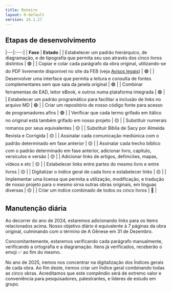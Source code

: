 ```yaml
---
title: Roteiro
layout: 0-default
version: 24.1.27
---
```


## Etapas de desenvolvimento

|---|:---:|
| **Fase** | **Estado** |
| Estabelecer um padrão hierárquico, de diagramação, e de tipografia que permita seu uso através dos cinco livros distintos | 🟢 |
| Copiar e colar cada parágrafo da obra original, utilizando-se do PDF livremente disponível no site da FEB (veja [Avisos legais](./legal.md)) | 🟢 |
| Desenvolver uma interface que permita a leitura e consulta de fontes complementares sem que saia da janela original | 🟢 |
| Combinar ferramentas de EAD, leitor eBook, e outros numa plataforma integrada | 🟢 |
| Estabelecer um padrão programático para facilitar a inclusão de links no arquivo MD | 🟢 |
| Criar um repositório de nosso código fonte para acesso de programadores afins | 🟢 |
| Verificar que cada termo grifado em itálico no original está também grifado em nosso projeto | 🟡 |
| Substituir numerais romanos por seus equivalentes | 🟡 |
| Substituir Bíblia de Sacy por Almeida Revista e Corrigida | 🟡 |
| Assinalar cada comunicação mediúnica com o padrão determinado em fase anterior | 🟡 |
| Assinalar cada trecho bíblico com o padrão determinado em fase anterior, adicionar livro, capítulo, versículos e versão | 🟡 |
| Adicionar links de artigos, definicões, mapas, vídeos e etc | 🟡 |
| Estabelecer links entre partes do mesmo livro e entre livros | 🟡 |
| Digitalizar o indíce geral de cada livro e estabelecer links | 🟡 |
| Implementar uma licensa que permita a utilização, modificação, e tradução de nosso projeto para o mesmo sirva outras obras originais, em línguas diversas | 🟡 |
| Criar um indíce combinado de todos os cinco livros | 🔴 |

## Manutenção diária

Ao decorrer do ano de 2024, estaremos adicionando links para os items relacionados acima. Nosso objetivo diário é equivalente à 7 páginas da obra original, culminando com o término de A Gênese em 31 de Dezembro.

Concomitantemente, estaremos verificando cada parágrafo manualmente, verificando a ortografia e a diagramação. Itens já verificados, receberão o emoji <span class="emoji">✅</span> ao fim do mesmo.

No ano de 2025, iremos nos concentrar na digitalização dos Índices gerais de cada obra. Ao fim deste, iremos criar um Índice geral combinando todas as cinco obras. Acreditamos que este compêndio será de extremo valor e conveniência para pesquisadores, palestrantes, e líderes de estudo em grupo.